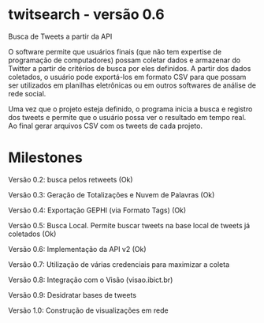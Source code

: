 # twitsearch - versão 0.6

Busca de Tweets a partir da API 

O software permite que usuários finais (que não tem expertise de programação de computadores) possam coletar dados e armazenar do Twitter a partir de critérios de busca por eles definidos. A partir dos dados coletados, o usuário pode exportá-los em formato CSV para que possam ser utilizados em planilhas eletrônicas ou em outros softwares de análise de rede social.

Uma vez que o projeto esteja definido, o programa inicia a busca e registro dos tweets e permite que o usuário possa ver o resultado em tempo real. Ao final gerar arquivos CSV com os tweets de cada projeto.

# Milestones

Versão 0.2: busca pelos retweets (Ok)

Versão 0.3: Geração de Totalizações e Nuvem de Palavras (Ok)

Versão 0.4: Exportação GEPHI (via Formato Tags) (Ok)

Versão 0.5: Busca Local. Permite buscar tweets na base local de tweets já coletados (Ok)

Versão 0.6: Implementação da API v2 (Ok)

Versão 0.7: Utilização de várias credenciais para maximizar a coleta

Versão 0.8: Integração com o Visão (visao.ibict.br)

Versão 0.9: Desidratar bases de tweets 

Versão 1.0: Construção de visualizações em rede


